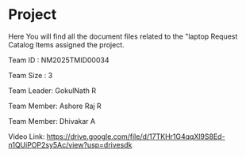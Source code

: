 # Project
Here You will find all the document files related to the "laptop Request Catalog Items assigned the project.


Team ID : NM2025TMID00034

Team Size : 3

Team Leader: GokulNath R

Team Member: Ashore Raj R

Team Member: Dhivakar A

 Video Link: https://drive.google.com/file/d/17TKHr1G4qqXl9S8Ed-n1QUiPOP2sy5Ac/view?usp=drivesdk

